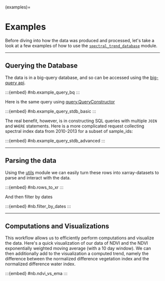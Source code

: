 (examples)=
# Examples

Before diving into how the data was produced and processed, let's take a look at a few examples of how to use the [`spectral_trend_database`](/docs/index.html) module.

---

## Querying the Database

The data is in a big-query database, and so can be accessed using the [big-query api](https://cloud.google.com/bigquery/docs).


:::{embed} #nb.example_query_bq
:::

Here is the same query using [query.QueryConstructor](/docs/spectral_trend_database/spectral_trend_database.query.html#spectral_trend_database.query.QueryConstructor)


:::{embed} #nb.example_query_stdb_basic
:::

The real benefit, however, is in constructing SQL queries with multiple `JOIN` and `WHERE` statements. Here is a more complicated request collecting spectral index data from 2010-2013 for a subset of sample_ids:

:::{embed} #nb.example_query_stdb_advanced
:::

---


## Parsing the data

Using the [utils](/docs/spectral_trend_database/spectral_trend_database.utils.html) module we can easily turn these rows into xarray-datasets to parse and interact with the data.

:::{embed} #nb.rows_to_xr
:::

And then filter by dates

:::{embed} #nb.filter_by_dates
:::

---

## Computations and Visualizations

This workflow allows us to efficiently perform computations and visualize the data. Here's a quick visualization of our data of NDVI and the NDVI exponentially weighted moving average (with a 10 day window). We can then additionally add to the visualization a computed trend, namely the difference between the normalized difference vegetation index and the normalized difference water index.

:::{embed} #nb.ndvi_vs_ema
:::

